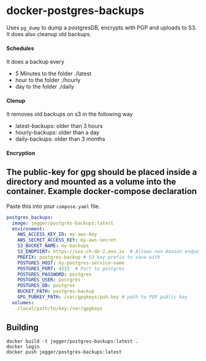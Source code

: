 docker-postgres-backups
=======================

Uses `pg_dump` to dump a postgresDB, encrypts with PGP and uploads to S3.
It does also cleanup old backups.

#### Schedules
It does a backup every
- 5 Minutes to the folder ./latest 
- hour to the folder ./hourly
- day to the folder ./daily

#### Clenup
It removes old backups on s3 in the following way
- latest-backups: older than 3 hours
- hourly-backups: older than a day
- daily-backups: older than 3 months

#### Encryption
The public-key for gpg should be placed inside a directory and mounted as a 
volume into the container.
Example docker-compose declaration
----------------------------------

Paste this into your `compose.yaml` file.

```yaml
postgres_backups:
  image: jegger/postgres-backups:latest
  environment:
    AWS_ACCESS_KEY_ID: my-aws-key
    AWS_SECRET_ACCESS_KEY: my-aws-secret
    S3_BUCKET_NAME: my-backups
    S3_ENDPOINT: https://sos-ch-dk-2.exo.io  # Allows non Amazon endpoints
    PREFIX: postgres-backup # S3 key prefix to save with
    POSTGRES_HOST: my-postgres-service-name
    POSTGRES_PORT: 4321  # Port to postgres
    POSTGRES_PASSWORD: postgres
    POSTGRES_USER: postgres
    POSTGRES_DB: postgres
    BUCKET_PATH: postgres-backup
    GPG_PUBKEY_PATH: /var/gpgkeys/pub.key # path to PGP public key
  volumes:
    /local/path/to/key:/var/gpgkeys
```

Building
--------

```
docker build -t jegger/postgres-backups:latest .
docker login
docker push jegger/postgres-backups:latest
```
